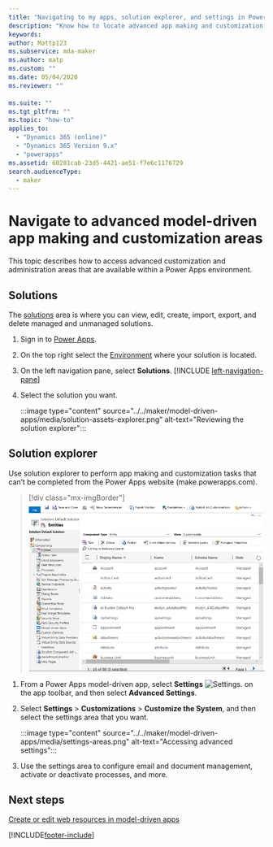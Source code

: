```yaml
---
title: "Navigating to my apps, solution explorer, and settings in Power Apps | Microsoft Docs"
description: "Know how to locate advanced app making and customization areas in Power Apps"
keywords: 
author: Mattp123
ms.subservice: mda-maker
ms.author: matp
ms.custom: ""
ms.date: 05/04/2020
ms.reviewer: ""

ms.suite: ""
ms.tgt_pltfrm: ""
ms.topic: "how-to"
applies_to: 
  - "Dynamics 365 (online)"
  - "Dynamics 365 Version 9.x"
  - "powerapps"
ms.assetid: 60281cab-23d5-4421-ae51-f7e6c1176729
search.audienceType: 
  - maker
---
```


# Navigate to advanced model-driven app making and customization areas

This topic describes how to access advanced customization and administration areas that are available within a Power Apps environment.

## Solutions

The [solutions](../model-driven-apps/model-driven-app-glossary.md#solution) area is where you can view, edit, create, import, export, and delete managed and unmanaged solutions.

1. Sign in to [Power Apps](https://make.powerapps.com/?utm_source=padocs&utm_medium=linkinadoc&utm_campaign=referralsfromdoc).
2. On the top right select the [Environment](../model-driven-apps/model-driven-app-glossary.md#environment) where your solution is located.
3. On the left navigation pane, select **Solutions**. [!INCLUDE [left-navigation-pane](../../includes/left-navigation-pane.md)]
4. Select the solution you want.

   :::image type="content" source="../../maker/model-driven-apps/media/solution-assets-explorer.png" alt-text="Reviewing the solution explorer":::

## Solution explorer

Use solution explorer to perform app making and customization tasks that can’t be completed from the Power Apps website (make.powerapps.com).

> [!div class="mx-imgBorder"]
> ![Solution explorer.](media/model-driven-app-overview/solutionexplorer-entitiescollapsed.png "Classic solution explorer")

1. From a Power Apps model-driven app, select **Settings** ![Settings.](../model-driven-apps/media/powerapps-gear.png) on the app toolbar, and then select **Advanced Settings**.

2. Select **Settings** > **Customizations** > **Customize the System**, and then select the settings area that you want.

   :::image type="content" source="../../maker/model-driven-apps/media/settings-areas.png" alt-text="Accessing advanced settings":::

3. Use the settings area to configure email and document management, activate or deactivate processes, and more.

## Next steps

[Create or edit web resources in model-driven apps](create-edit-web-resources.md)

[!INCLUDE[footer-include](../../includes/footer-banner.md)]
